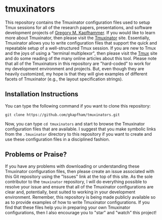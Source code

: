 # tmuxinators

This repository contains the Tmuxinator configuration files used to setup Tmux sessions for all of the research papers,
presentations, and software development projects of [Gregory M.
Kapfhammer](http://www.cs.allegheny.edu/sites/gkapfham).  If you would like to learn more about Tmuxinator, then please
visit the [Tmuxinator](https://github.com/tmuxinator/tmuxinator) site.  Essentially, Tmuxinator allows you to write
configuration files that support the quick and repeatable setup of a well-structured Tmux session. If you are new to
Tmux and the joys of using a "terminal multiplexor", then please visit the [Tmux](https://tmux.github.io/) site and do
some reading of the many online articles about this tool. Please note that all of the Tmuxinators in this repository are
"hard-coded" to work for my development environment and projects.  But, even though they are heavily customized, my hope
is that they will give examples of different facets of Tmuxinator (e.g., the layout specification strings).

## Installation Instructions

You can type the following command if you want to clone this repository:

```shell
git clone https://github.com/gkapfham/tmuxinators.git
```

Now, you can type `cd tmuxinators` and start to browse the Tmuxinator configuration files that are available. I
suggest that you make symbolic links from the `.tmuxinator` directory to this repository if you want to create and use
these configuration files in a disciplined fashion.

## Problems or Praise?

If you have any problems with downloading or understanding these Tmuxinator configuration files, then please create an
issue associated with this Git repository using the "Issues" link at the top of this site. As the sole contributor to
the `tmuxinator` repository, I will do everything possible to resolve your issue and ensure that all of the Tmuxinator
configurations are clear and, potentially, best suited to working in your development environment.  Remember, this
repository is being made publicly available so as to provide examples of how to write Tmuxinator configurations. If you
find that these files help you in preparing your own Tmuxinator configurations, then I also encourage you to "star" and
"watch" this project!
